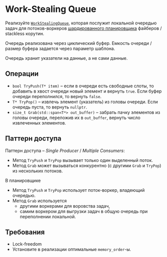# Work-Stealing Queue

Реализуйте [`WorkStealingQueue`](work_stealing_queue.hpp), которая послужит локальной очередью задач для потоков-воркеров [шардированного планировщика](/tasks/fibers/scheduler) файберов / stackless корутин. 

Очередь реализована через циклический буфер. Емкость очереди / размер буфера задается через параметр шаблона.

Очередь хранит указатели на данные, а не сами данные.

## Операции

- `bool TryPush(T* item)` – если в очереди есть свободные слоты, то добавить в хвост очереди новый элемент и вернуть `true`. Если буфер очереди переполнился, то вернуть `false`.
- `T* TryPop()` – извлечь элемент (указатель) из головы очереди. Если очередь пуста, то вернуть `nullptr`.
- `size_t Grab(std::span<T*> out_buffer)` – забрать пачку элементов из головы очереди, переложив их в `out_buffer`, вернуть число извлеченных элементов.

## Паттерн доступа

Паттерн доступа – _Single Producer_ / _Multiple Consumers_:
- Метод `TryPush` и `TryPop` вызывает только один выделенный поток. 
- Метод `Grab` может вызываться конкурентно (с другими `Grab` и `TryPop`) из нескольких потоков.

В планировщике
- Метод `TryPush` и `TryPop` использует поток-воркер, владеющий очередью. 
- Метод `Grab` используется 
  * другими воркерами для воровства задач, 
  * самим воркером для выгрузки задач в общую очередь при переполнении локальной.

## Требования

- Lock-freedom
- Установите в реализации оптимальные `memory_order`-ы.
